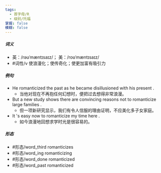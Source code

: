 ```yaml
---
tags:
  - 首字母/R
  - 级别/托福
掌握: false
模糊: false
---
```

##### 词义
- 英：/rəʊˈmæntɪsaɪz/； 美：/roʊˈmæntɪsaɪz/
- #词性/v  使浪漫化；使传奇化；使更加富有吸引力
##### 例句
- He romanticized the past as he became disillusioned with his present .
	- 当他对现在不再抱任何幻想时，便把过去想得非常浪漫。
- But a new study shows there are convincing reasons not to romanticize large families .
	- 但一项新研究显示，我们有令人信服的理由证明，不应美化多子女家庭。
- It 's easy now to romanticize my time here .
	- 如今浪漫地回想求学时光是很容易的。
##### 形态
- #形态/word_third romanticizes
- #形态/word_ing romanticizing
- #形态/word_done romanticized
- #形态/word_past romanticized
